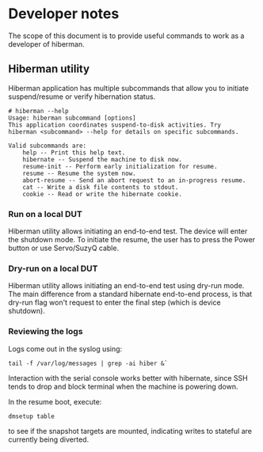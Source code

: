 # Developer notes

The scope of this document is to provide useful commands to work as
a developer of hiberman.

## Hiberman utility

Hiberman application has multiple subcommands that allow you to initiate
suspend/resume or verify hibernation status.

```
# hiberman --help
Usage: hiberman subcommand [options]
This application coordinates suspend-to-disk activities. Try
hiberman <subcommand> --help for details on specific subcommands.

Valid subcommands are:
    help -- Print this help text.
    hibernate -- Suspend the machine to disk now.
    resume-init -- Perform early initialization for resume.
    resume -- Resume the system now.
    abort-resume -- Send an abort request to an in-progress resume.
    cat -- Write a disk file contents to stdout.
    cookie -- Read or write the hibernate cookie.
```

### Run on a local DUT

Hiberman utility allows initiating an end-to-end test.
The device will enter the shutdown mode. To initiate the resume, the user
has to press the Power button or use Servo/SuzyQ cable.

### Dry-run on a local DUT

Hiberman utility allows initiating an end-to-end test using dry-run mode.
The main difference from a standard hibernate end-to-end process, is that
dry-run flag won't request to enter the final step (which is device shutdown).

### Reviewing the logs

Logs come out in the syslog using:
```
tail -f /var/log/messages | grep -ai hiber &`
```
Interaction with the serial console works better with hibernate, since SSH
tends to drop and block terminal when the machine is powering down.

In the resume boot, execute:
```
dmsetup table
```
to see if the snapshot targets are mounted, indicating writes to stateful
are currently being diverted.
